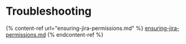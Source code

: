 # Troubleshooting

{% content-ref url="ensuring-jira-permissions.md" %}
[ensuring-jira-permissions.md](ensuring-jira-permissions.md)
{% endcontent-ref %}

